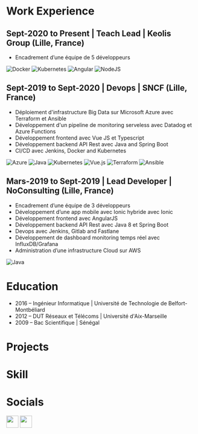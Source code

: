 # Work Experience

## Sept-2020 to Present | Teach Lead | Keolis Group (Lille, France)

- Encadrement d’une équipe de 5 développeurs

![Docker](https://img.shields.io/badge/docker-%230db7ed.svg?style=for-the-badge&logo=docker&logoColor=white)
![Kubernetes](https://img.shields.io/badge/kubernetes-%23326ce5.svg?style=for-the-badge&logo=kubernetes&logoColor=white)
![Angular](https://img.shields.io/badge/angular-%23DD0031.svg?style=for-the-badge&logo=angular&logoColor=white)
![NodeJS](https://img.shields.io/badge/node.js-6DA55F?style=for-the-badge&logo=node.js&logoColor=white)

## Sept-2019 to Sept-2020 | Devops | SNCF (Lille, France)

- Déploiement d'infrastructure Big Data sur Microsoft Azure avec Terraform et Ansible
- Développement d'un pipeline de monitoring serveless avec Datadog et Azure Functions
- Développement frontend avec Vue JS et Typescript
- Développement backend API Rest avec Java and Spring Boot
- CI/CD avec Jenkins, Docker and Kubernetes

![Azure](https://img.shields.io/badge/azure-%230072C6.svg?style=for-the-badge&logo=microsoftazure&logoColor=white)
![Java](https://img.shields.io/badge/java-%23ED8B00.svg?style=for-the-badge&logo=openjdk&logoColor=white)
![Kubernetes](https://img.shields.io/badge/kubernetes-%23326ce5.svg?style=for-the-badge&logo=kubernetes&logoColor=white)
![Vue.js](https://img.shields.io/badge/vuejs-%2335495e.svg?style=for-the-badge&logo=vuedotjs&logoColor=%234FC08D)
![Terraform](https://img.shields.io/badge/terraform-%235835CC.svg?style=for-the-badge&logo=terraform&logoColor=white)
![Ansible](https://img.shields.io/badge/ansible-%231A1918.svg?style=for-the-badge&logo=ansible&logoColor=white)

## Mars-2019 to Sept-2019 | Lead Developer | NoConsulting (Lille, France)

- Encadrement d’une équipe de 3 développeurs
- Développement d’une app mobile avec Ionic hybride avec Ionic
- Développement frontend avec AngularJS
- Développement backend API Rest avec Java 8 et Spring Boot
- Devops avec Jenkins, Gitlab and Fastlane
- Développement de dashboard monitoring temps réel avec InfluxDB/Grafana
- Administration d’une infrastructure Cloud sur AWS

![Java](https://img.shields.io/badge/java-%23ED8B00.svg?style=for-the-badge&logo=openjdk&logoColor=white)

# Education

- 2016 – Ingénieur Informatique | Université de Technologie de Belfort-Montbéliard
- 2012 – DUT Réseaux et Télécoms | Université d'Aix-Marseille
- 2009 – Bac Scientifique | Sénégal

# Projects 

# Skill

# Socials

<p align="left">
<a href="https://www.linkedin.com/in/malickdev" target="_blank" rel="noreferrer"><img src="https://raw.githubusercontent.com/danielcranney/readme-generator/main/public/icons/socials/linkedin.svg" width="32" height="32" /></a>
<a href="https://twitter.com/malick_yacine" target="_blank" rel="noreferrer"><img src="https://raw.githubusercontent.com/danielcranney/readme-generator/main/public/icons/socials/twitter.svg" width="32" height="32" />
</a>
</p>


